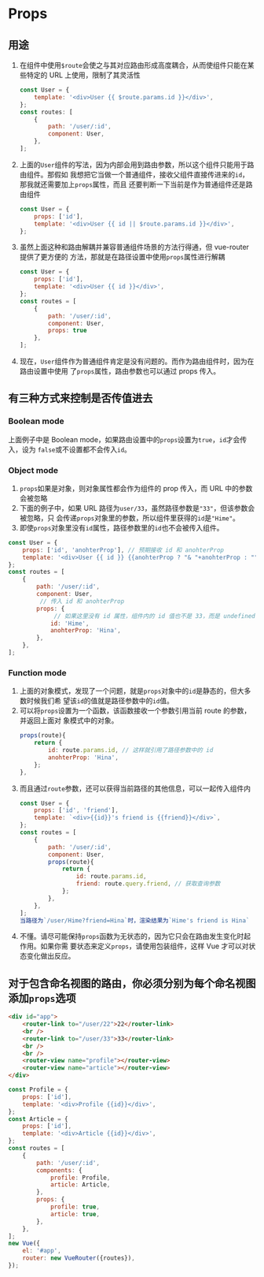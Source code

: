 # Props

## 用途
1. 在组件中使用`$route`会使之与其对应路由形成高度耦合，从而使组件只能在某些特定的 URL
上使用，限制了其灵活性
    ```js
    const User = {
        template: '<div>User {{ $route.params.id }}</div>',
    };
    const routes: [
        {
            path: '/user/:id',
            component: User,
        },
    ];
    ```
2. 上面的`User`组件的写法，因为内部会用到路由参数，所以这个组件只能用于路由组件。那假如
我想把它当做一个普通组件，接收父组件直接传进来的`id`，那我就还需要加上`props`属性，而且
还要判断一下当前是作为普通组件还是路由组件
    ```js
    const User = {
        props: ['id'],
        template: '<div>User {{ id || $route.params.id }}</div>',
    };
    ```
3. 虽然上面这种和路由解耦并兼容普通组件场景的方法行得通，但 vue-router 提供了更方便的
方法，那就是在路径设置中使用`props`属性进行解耦
    ```js
    const User = {
        props: ['id'],
        template: '<div>User {{ id }}</div>',
    };
    const routes = [
        {
            path: '/user/:id',
            component: User,
            props: true
        },
    ];
    ```
3. 现在，`User`组件作为普通组件肯定是没有问题的。而作为路由组件时，因为在路由设置中使用
了`props`属性，路由参数也可以通过 props 传入。


## 有三种方式来控制是否传值进去
### Boolean mode
上面例子中是 Boolean mode，如果路由设置中的`props`设置为`true`，`id`才会传入，设为
`false`或不设置都不会传入`id`。

### Object mode
1. `props`如果是对象，则对象属性都会作为组件的 prop 传入，而 URL 中的参数会被忽略
2. 下面的例子中，如果 URL 路径为`user/33`，虽然路径参数是`"33"`，但该参数会被忽略，只
会传递`props`对象里的参数，所以组件里获得的`id`是`"Hime"`。
3. 即使`props`对象里没有`id`属性，路径参数里的`id`也不会被传入组件。

```js
const User = {
    props: ['id', 'anohterProp'], // 预期接收 id 和 anohterProp
    template: '<div>User {{ id }} {{anohterProp ? "& "+anohterProp : ""}}</div>',
};
const routes = [
    {
        path: '/user/:id',
        component: User,
         // 传入 id 和 anohterProp
        props: {
             // 如果这里没有 id 属性，组件内的 id 值也不是 33，而是 undefined
            id: 'Hime',
            anohterProp: 'Hina',
        },
    },
];
```

### Function mode
1. 上面的对象模式，发现了一个问题，就是`props`对象中的`id`是静态的，但大多数时候我们希
望该`id`的值就是路径参数中的`id`值。
2. 可以将`props`设置为一个函数，该函数接收一个参数引用当前 route 的参数，并返回上面对
象模式中的对象。
    ```js
    props(route){
		return {
			id: route.params.id, // 这样就引用了路径参数中的 id
			anohterProp: 'Hina',
		};
    },
    ```
3. 而且通过`route`参数，还可以获得当前路径的其他信息，可以一起传入组件内
    ```js
    const User = {
        props: ['id', 'friend'],
        template: `<div>{{id}}'s friend is {{friend}}</div>`,
    };
    const routes = [
        {
            path: '/user/:id',
            component: User,
            props(route){
                return {
                    id: route.params.id,
                    friend: route.query.friend, // 获取查询参数
                };
            },
        },
    ];
    当路径为`/user/Hime?friend=Hina`时，渲染结果为`Hime's friend is Hina`
    ```
4. 不懂。请尽可能保持`props`函数为无状态的，因为它只会在路由发生变化时起作用。如果你需
要状态来定义`props`，请使用包装组件，这样 Vue 才可以对状态变化做出反应。


## 对于包含命名视图的路由，你必须分别为每个命名视图添加`props`选项
```html
<div id="app">
    <router-link to="/user/22">22</router-link>
    <br />
    <router-link to="/user/33">33</router-link>
    <br />
    <br />
    <router-view name="profile"></router-view>
    <router-view name="article"></router-view>
</div>
```
```js
const Profile = {
    props: ['id'],
    template: '<div>Profile {{id}}</div>',
};
const Article = {
    props: ['id'],
    template: '<div>Article {{id}}</div>',
};
const routes = [
    {
        path: '/user/:id',
        components: {
            profile: Profile,
            article: Article,
        },
        props: {
            profile: true,
            article: true,
        },
    },
];
new Vue({
    el: '#app',
    router: new VueRouter({routes}),
});
```
